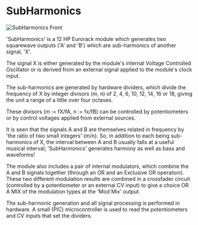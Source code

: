 # SubHarmonics 

![SubHarmonics Front](https://user-images.githubusercontent.com/3152962/235910644-7287523d-f6e4-4646-8f2e-4d9a3b19b405.png)

'SubHarmonics' is a 12 HP Eurorack module which generates two squarewave outputs ('A' and 'B') which are sub-harmonics of another signal, 'X'.

The signal X is either generated by the module's internal Voltage Controlled Oscillator or is derived from an external signal applied to the 
module's clock input.

The sub-harmonics are generated by hardware dividers, which divide the frequency of X by integer divisors (m, n) of 2, 4, 6, 10, 12, 14, 16 or 18,
giving the unit a range of a little over four octaves. 

These divisors (m := fX/fA, n := fx/fB) can be controlled by potentiometers or by control voltages applied from external sources.

It is seen that the signals A and B are themselves related in frequency by 'the ratio of two small integers' (m/n). So, in addition to each being 
sub-harmonics of X, the interval between A and B usually falls at a useful musical interval; 'SubHarmonics' generates harmony as well as bass and
waveforms!

The module also includes a pair of internal modulators, which combine the A and B signals together (through an OR and an Exclusive OR operation). 
These two different modulation results are combined in a crossfader circuit (controlled by a potentiometer or an external CV input) to give a 
choice OR A MIX of the modulation types at the 'Mod Mix' output.

The sub-harmonic generation and all signal processing is performed in hardware. 
A small (PIC) microcontroller is used to read the potentiometers and CV inputs that set the dividers. 
